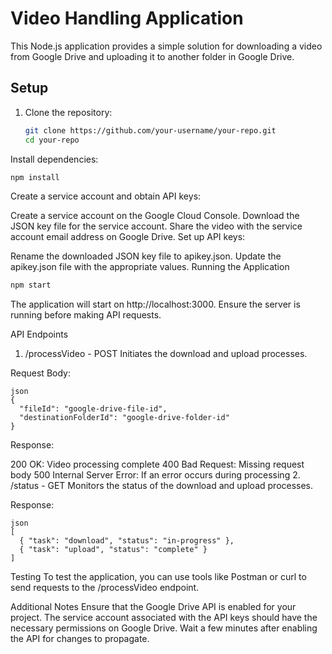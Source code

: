 # Video Handling Application

This Node.js application provides a simple solution for downloading a video from Google Drive and uploading it to another folder in Google Drive.

## Setup

1. Clone the repository:
   ```bash
   git clone https://github.com/your-username/your-repo.git
   cd your-repo
   ```
Install dependencies:

```bash
npm install
```
Create a service account and obtain API keys:

Create a service account on the Google Cloud Console.
Download the JSON key file for the service account.
Share the video with the service account email address on Google Drive.
Set up API keys:

Rename the downloaded JSON key file to apikey.json.
Update the apikey.json file with the appropriate values.
Running the Application
```bash
npm start
```
The application will start on http://localhost:3000. Ensure the server is running before making API requests.

API Endpoints
1. /processVideo - POST
Initiates the download and upload processes.

Request Body:
```
json
{
  "fileId": "google-drive-file-id",
  "destinationFolderId": "google-drive-folder-id"
}
```
Response:

200 OK: Video processing complete
400 Bad Request: Missing request body
500 Internal Server Error: If an error occurs during processing
2. /status - GET
Monitors the status of the download and upload processes.

Response:
```
json
[
  { "task": "download", "status": "in-progress" },
  { "task": "upload", "status": "complete" }
]
```
Testing
To test the application, you can use tools like Postman or curl to send requests to the /processVideo endpoint.

Additional Notes
Ensure that the Google Drive API is enabled for your project.
The service account associated with the API keys should have the necessary permissions on Google Drive.
Wait a few minutes after enabling the API for changes to propagate.
